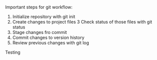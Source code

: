 Important steps for git workflow:

1. Initialize repository with git init
2. Create changes to project files
3 Check status of those files with git status
4. Stage changes fro commit
5. Commit changes to version history
6. Review previous changes with git log

Testing
